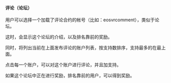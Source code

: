 #### 评论（论坛）

用户可以选择一个加载了评论合约的帐号（比如：eosvrcomment），类似于论坛。

这时，会显示这个论坛的介绍，以及排名靠前的奖励。

同时，将列出当前在上面发布评论的账户列表，按支持数排序，支持最多的在最上面。

点击每一个账户，可以对这个账户进行评论，并且加支持。

如果这个论坛中正在进行奖励，排名靠前的用户，可以得到奖励。

